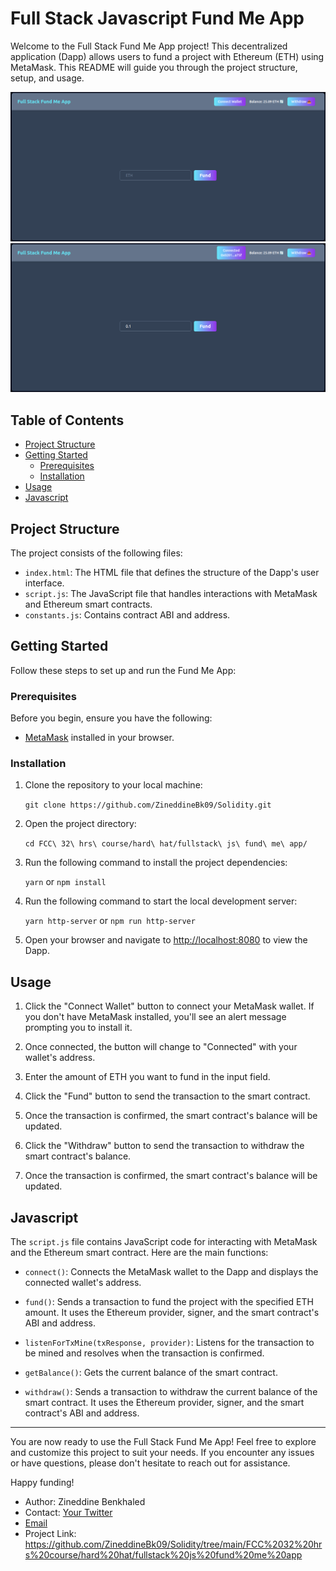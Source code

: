 # Full Stack Javascript Fund Me App

Welcome to the Full Stack Fund Me App project! This decentralized application (Dapp) allows users to fund a project with Ethereum (ETH) using MetaMask. This README will guide you through the project structure, setup, and usage.

![Project Logo](assets/fullstack%20js%20fund%20me%20app%2001.png)
![Project Logo](assets/fullstack%20js%20fund%20me%20app%2002.png)

## Table of Contents

- [Project Structure](https://chat.openai.com/c/95227729-e890-475c-a8cd-926c0bd68fe9#project-structure)
- [Getting Started](https://chat.openai.com/c/95227729-e890-475c-a8cd-926c0bd68fe9#getting-started)
  - [Prerequisites](https://chat.openai.com/c/95227729-e890-475c-a8cd-926c0bd68fe9#prerequisites)
  - [Installation](https://chat.openai.com/c/95227729-e890-475c-a8cd-926c0bd68fe9#installation)
- [Usage](https://chat.openai.com/c/95227729-e890-475c-a8cd-926c0bd68fe9#usage)
- [Javascript](https://chat.openai.com/c/95227729-e890-475c-a8cd-926c0bd68fe9#javascript)

## Project Structure

The project consists of the following files:

- `index.html`: The HTML file that defines the structure of the Dapp's user interface.
- `script.js`: The JavaScript file that handles interactions with MetaMask and Ethereum smart contracts.
- `constants.js`: Contains contract ABI and address.

## Getting Started

Follow these steps to set up and run the Fund Me App:

### Prerequisites

Before you begin, ensure you have the following:

- [MetaMask](https://metamask.io/) installed in your browser.

### Installation

1.  Clone the repository to your local machine:

    `git clone https://github.com/ZineddineBk09/Solidity.git`

2.  Open the project directory:

    `cd FCC\ 32\ hrs\ course/hard\ hat/fullstack\ js\ fund\ me\ app/`

3.  Run the following command to install the project dependencies:

    `yarn` or `npm install`

4.  Run the following command to start the local development server:

    `yarn http-server` or `npm run http-server`

5.  Open your browser and navigate to <http://localhost:8080> to view the Dapp.

## Usage

1.  Click the "Connect Wallet" button to connect your MetaMask wallet. If you don't have MetaMask installed, you'll see an alert message prompting you to install it.

2.  Once connected, the button will change to "Connected" with your wallet's address.

3.  Enter the amount of ETH you want to fund in the input field.

4.  Click the "Fund" button to send the transaction to the smart contract.

5.  Once the transaction is confirmed, the smart contract's balance will be updated.

6.  Click the "Withdraw" button to send the transaction to withdraw the smart contract's balance.

7.  Once the transaction is confirmed, the smart contract's balance will be updated.

## Javascript

The `script.js` file contains JavaScript code for interacting with MetaMask and the Ethereum smart contract. Here are the main functions:

- `connect()`: Connects the MetaMask wallet to the Dapp and displays the connected wallet's address.

- `fund()`: Sends a transaction to fund the project with the specified ETH amount. It uses the Ethereum provider, signer, and the smart contract's ABI and address.

- `listenForTxMine(txResponse, provider)`: Listens for the transaction to be mined and resolves when the transaction is confirmed.

- `getBalance()`: Gets the current balance of the smart contract.

- `withdraw()`: Sends a transaction to withdraw the current balance of the smart contract. It uses the Ethereum provider, signer, and the smart contract's ABI and address.

---

You are now ready to use the Full Stack Fund Me App! Feel free to explore and customize this project to suit your needs. If you encounter any issues or have questions, please don't hesitate to reach out for assistance.

Happy funding!

- Author: Zineddine Benkhaled
- Contact: [Your Twitter](https://twitter.com/zinobk09)
- [Email](mailto:benkhaledzineddine@gmail.com)
- Project Link: <https://github.com/ZineddineBk09/Solidity/tree/main/FCC%2032%20hrs%20course/hard%20hat/fullstack%20js%20fund%20me%20app>
